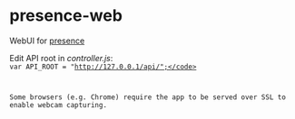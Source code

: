 # presence-web
WebUI for [presence](https://github.com/n1zzo/presence)

Edit API root in <i>controller.js</i>: <br>
<code>var API_ROOT = "http://127.0.0.1/api/";</code>

Some browsers (e.g. Chrome) require the app to be served over SSL to enable webcam capturing.
